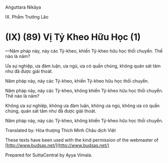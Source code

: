  

Aṅguttara Nikāya

IX. Phẩm Trưởng Lão

# (IX) (89) Vị Tỷ Kheo Hữu Học (1)

—Năm pháp này, này các Tỷ-kheo, khiến Tỷ-kheo hữu học thối chuyển. Thế nào là năm?

Ưa sự nghiệp, ưa đàm luận, ưa ngủ, ưa có quần chúng, không quán sát tâm như đã được giải thoát.

Năm pháp này, này các Tỷ-kheo, khiến Tỷ-kheo hữu học thối chuyển.

Năm pháp này, này các Tỷ-kheo, không khiến Tỷ-kheo hữu học thối chuyển. Thế nào là năm?

Không ưa sự nghiệp, không ưa đàm luận, không ưa ngủ, không ưa có quần chúng, quán sát tâm như đã được giải thoát.

Năm pháp này, này các Tỷ-kheo, không khiến Tỷ-kheo hữu học thối chuyển.

Translated by: Hòa thượng Thích Minh Châu dịch Việt

These texts have been used with the kind permission of the webmaster of [http://www.budsas.net/](http://www.budsas.net/)

Prepared for SuttaCentral by Ayya Vimala.